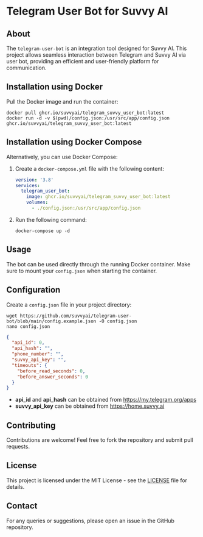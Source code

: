 # Telegram User Bot for Suvvy AI

## About
The `telegram-user-bot` is an integration tool designed for Suvvy AI. This project allows seamless interaction between Telegram and Suvvy AI via user bot, providing an efficient and user-friendly platform for communication.

## Installation using Docker
Pull the Docker image and run the container:
```shell
docker pull ghcr.io/suvvyai/telegram_suvvy_user_bot:latest
docker run -d -v $(pwd)/config.json:/usr/src/app/config.json ghcr.io/suvvyai/telegram_suvvy_user_bot:latest
```

## Installation using Docker Compose
Alternatively, you can use Docker Compose:
1. Create a `docker-compose.yml` file with the following content:
   ```yaml
   version: '3.8'
   services:
     telegram_user_bot:
       image: ghcr.io/suvvyai/telegram_suvvy_user_bot:latest
       volumes:
         - ./config.json:/usr/src/app/config.json
   ```
2. Run the following command:
   ```shell
   docker-compose up -d
   ```

## Usage
The bot can be used directly through the running Docker container. Make sure to mount your `config.json` when starting the container.

## Configuration
Create a `config.json` file in your project directory:
```shell
wget https://github.com/suvvyai/telegram-user-bot/blob/main/config.example.json -O config.json
nano config.json
```
```json
{
  "api_id": 0,
  "api_hash": "",
  "phone_number": "",
  "suvvy_api_key": "",
  "timeouts": {
    "before_read_seconds": 0,
    "before_answer_seconds": 0
  }
}
```
- **api_id** and **api_hash** can be obtained from https://my.telegram.org/apps
- **suvvy_api_key** can be obtained from https://home.suvvy.ai

## Contributing
Contributions are welcome! Feel free to fork the repository and submit pull requests.

## License
This project is licensed under the MIT License - see the [LICENSE](LICENSE) file for details.

## Contact
For any queries or suggestions, please open an issue in the GitHub repository.
